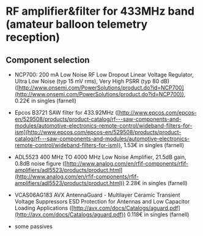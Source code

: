 RF amplifier&filter for 433MHz band (amateur balloon telemetry reception)
================================================================================



Component selection
------------------------


  * NCP700: 200 mA Low Noise RF Low Dropout Linear Voltage Regulator, Ultra Low Noise (typ 15 mV rms), Very High PSRR (typ 80 dB)
    ([http://www.onsemi.com/PowerSolutions/product.do?id=NCP700](http://www.onsemi.com/PowerSolutions/product.do?id=NCP700)),
    0.22€ in singles (farnell)

  * Epcos B3721 SAW filter for 433.92MHz ([http://www.epcos.com/epcos-en/529508/products/product-catalog/rf---saw-components-and-modules/automotive-electronics-remote-control/wideband-filters-for-ism](http://www.epcos.com/epcos-en/529508/products/product-catalog/rf---saw-components-and-modules/automotive-electronics-remote-control/wideband-filters-for-ism)),
    1.53€ in singles (farnell)

  * ADL5523 400 MHz TO 4000 MHz Low Noise Amplifier, 21.5dB gain, 0.8dB noise figure
    ([http://www.analog.com/en/rfif-components/rfif-amplifiers/adl5523/products/product.html](http://www.analog.com/en/rfif-components/rfif-amplifiers/adl5523/products/product.html))
    2.28€ in singles (farnell)

  * VCAS06AG183 AVX AntennaGuard - Multilayer Ceramic Transient Voltage Suppressors ESD Protection for Antennas and Low Capacitor Loading Applications
    ([http://avx.com/docs/Catalogs/aguard.pdf](http://avx.com/docs/Catalogs/aguard.pdf))
    0.118€ in singles (farnell)

  * some passives

